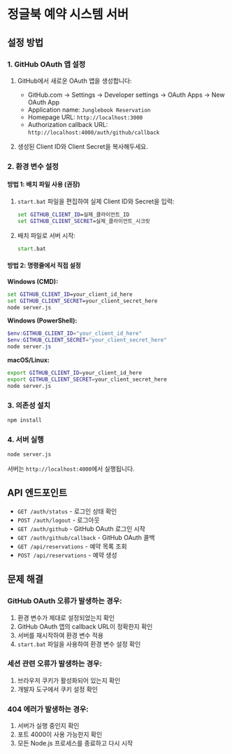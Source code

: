 # 정글북 예약 시스템 서버

## 설정 방법

### 1. GitHub OAuth 앱 설정

1. GitHub에서 새로운 OAuth 앱을 생성합니다:
   - GitHub.com → Settings → Developer settings → OAuth Apps → New OAuth App
   - Application name: `Junglebook Reservation`
   - Homepage URL: `http://localhost:3000`
   - Authorization callback URL: `http://localhost:4000/auth/github/callback`

2. 생성된 Client ID와 Client Secret을 복사해두세요.

### 2. 환경 변수 설정

#### 방법 1: 배치 파일 사용 (권장)
1. `start.bat` 파일을 편집하여 실제 Client ID와 Secret을 입력:
   ```cmd
   set GITHUB_CLIENT_ID=실제_클라이언트_ID
   set GITHUB_CLIENT_SECRET=실제_클라이언트_시크릿
   ```
2. 배치 파일로 서버 시작:
   ```cmd
   start.bat
   ```

#### 방법 2: 명령줄에서 직접 설정

**Windows (CMD):**
```cmd
set GITHUB_CLIENT_ID=your_client_id_here
set GITHUB_CLIENT_SECRET=your_client_secret_here
node server.js
```

**Windows (PowerShell):**
```powershell
$env:GITHUB_CLIENT_ID="your_client_id_here"
$env:GITHUB_CLIENT_SECRET="your_client_secret_here"
node server.js
```

**macOS/Linux:**
```bash
export GITHUB_CLIENT_ID=your_client_id_here
export GITHUB_CLIENT_SECRET=your_client_secret_here
node server.js
```

### 3. 의존성 설치

```bash
npm install
```

### 4. 서버 실행

```bash
node server.js
```

서버는 `http://localhost:4000`에서 실행됩니다.

## API 엔드포인트

- `GET /auth/status` - 로그인 상태 확인
- `POST /auth/logout` - 로그아웃
- `GET /auth/github` - GitHub OAuth 로그인 시작
- `GET /auth/github/callback` - GitHub OAuth 콜백
- `GET /api/reservations` - 예약 목록 조회
- `POST /api/reservations` - 예약 생성

## 문제 해결

### GitHub OAuth 오류가 발생하는 경우:
1. 환경 변수가 제대로 설정되었는지 확인
2. GitHub OAuth 앱의 callback URL이 정확한지 확인
3. 서버를 재시작하여 환경 변수 적용
4. `start.bat` 파일을 사용하여 환경 변수 설정 확인

### 세션 관련 오류가 발생하는 경우:
1. 브라우저 쿠키가 활성화되어 있는지 확인
2. 개발자 도구에서 쿠키 설정 확인

### 404 에러가 발생하는 경우:
1. 서버가 실행 중인지 확인
2. 포트 4000이 사용 가능한지 확인
3. 모든 Node.js 프로세스를 종료하고 다시 시작
